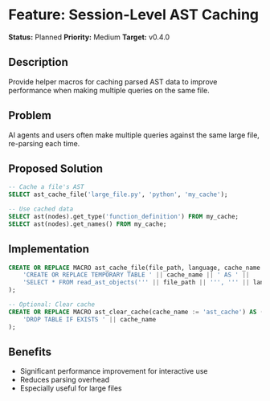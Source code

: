 # Feature: Session-Level AST Caching

**Status:** Planned
**Priority:** Medium
**Target:** v0.4.0

## Description
Provide helper macros for caching parsed AST data to improve performance when making multiple queries on the same file.

## Problem
AI agents and users often make multiple queries against the same large file, re-parsing each time.

## Proposed Solution
```sql
-- Cache a file's AST
SELECT ast_cache_file('large_file.py', 'python', 'my_cache');

-- Use cached data
SELECT ast(nodes).get_type('function_definition') FROM my_cache;
SELECT ast(nodes).get_names() FROM my_cache;
```

## Implementation
```sql
CREATE OR REPLACE MACRO ast_cache_file(file_path, language, cache_name := 'ast_cache') AS (
    'CREATE OR REPLACE TEMPORARY TABLE ' || cache_name || ' AS ' ||
    'SELECT * FROM read_ast_objects(''' || file_path || ''', ''' || language || ''')'
);

-- Optional: Clear cache
CREATE OR REPLACE MACRO ast_clear_cache(cache_name := 'ast_cache') AS (
    'DROP TABLE IF EXISTS ' || cache_name
);
```

## Benefits
- Significant performance improvement for interactive use
- Reduces parsing overhead
- Especially useful for large files